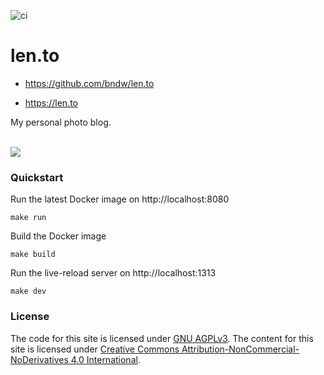 ![ci](https://github.com/bndw/len.to/workflows/ci/badge.svg)

# len.to

- https://github.com/bndw/len.to

- https://len.to


My personal photo blog.

<br>
<img src="https://user-images.githubusercontent.com/4248167/127943051-a5803622-3af5-4125-a726-1d6c92b48103.png">
<br>

### Quickstart

Run the latest Docker image on http://localhost:8080

```
make run
```

Build the Docker image

```
make build
```

Run the live-reload server on http://localhost:1313

```
make dev
```

### License

The code for this site is licensed under [GNU AGPLv3](https://choosealicense.com/licenses/agpl-3.0/). The content for this site is licensed under [Creative Commons Attribution-NonCommercial-NoDerivatives 4.0 International](https://creativecommons.org/licenses/by-nc-nd/4.0/).
